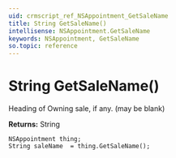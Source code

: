 ```yaml
---
uid: crmscript_ref_NSAppointment_GetSaleName
title: String GetSaleName()
intellisense: NSAppointment.GetSaleName
keywords: NSAppointment, GetSaleName
so.topic: reference
---
```


# String GetSaleName()

Heading of Owning sale, if any. (may be blank)

**Returns:** String

```crmscript
NSAppointment thing;
String saleName  = thing.GetSaleName();
```

